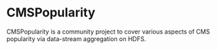 # CMSPopularity
CMSPopularity is a community project to cover various aspects of CMS popularity via data-stream aggregation on HDFS.

